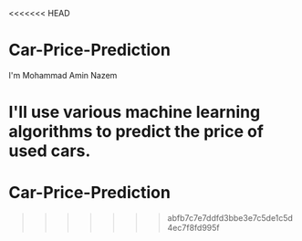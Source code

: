 <<<<<<< HEAD
# Car-Price-Prediction
I'm Mohammad Amin Nazem

I'll use various machine learning algorithms to predict the price of used cars.
=======
# Car-Price-Prediction
>>>>>>> abfb7c7e7ddfd3bbe3e7c5de1c5d4ec7f8fd995f
